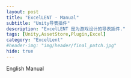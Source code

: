 ```yaml
---
layout: post
title: "ExcelLENT - Manual"
subtitle: "Unity导表插件"
description: "ExcelLENT 是为游戏设计的导表插件."
tags: [Unity,AssetStore,Plugin,Excel]
category: "ExcelLent"
#header-img: "img/header/final_patch.jpg"
hide: true
---
```


English Manual